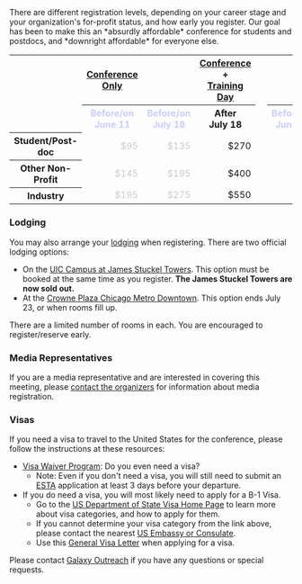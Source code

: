 <slot name="/events/gcc2012/page-header" />

<slot name="/events/gcc2012/linkbox" />
There are different registration levels, depending on your career stage and your organization's for-profit status, and how early you register.  Our goal has been to make this an *absurdly affordable* conference for students and postdocs, and *downright affordable* for everyone else. 

<table>
  <tr>
    <td style=" border: none;"> </td>
    <th style=" width: 35%;"> <a href='/src/events/gcc2012/program/index.md'>Conference Only</a> </th>
    <td style=" border: none;"> </td>
    <th style=" width: 35%;"> <a href='/src/events/gcc2012/program/index.md'>Conference</a> + <br /><a href='/src/events/gcc2012/program/index.md'>Training Day</a> </th>
  </tr>
  <tr>
    <td style=" border: none;"> </td>
    <th style=" color: #ccccff;"> Before/on<br />June 11 </th>
    <th style=" color: #ccccff;"> Before/on<br />July 18 </th>
    <th> After<br />July&nbsp;18 </th>
    <td style=" border: none;"> &nbsp; </td>
    <th style=" color: #ccccff;"> Before/on<br />June 11 </th>
    <th style=" color: #ccccff;"> Before/on<br />July 18 </th>
    <th> After<br />July&nbsp;18 </th>
  </tr>
  <tr>
    <th> Student/Post-doc </th>
    <td style=" text-align: right; color: #cccccc;"> $95 </td>
    <td style=" text-align: right; color: #cccccc;"> $135 </td>
    <td style=" text-align: right;"> $270 </td>
    <td> </td>
    <td style=" text-align: right; color: #cccccc;"> $130 </td>
    <td style=" text-align: right; color: #cccccc;"> $185 </td>
    <td style=" text-align: right;"> $370 </td>
  </tr>
  <tr>
    <th> Other Non-Profit </th>
    <td style=" text-align: right; color: #cccccc;"> $145 </td>
    <td style=" text-align: right; color: #cccccc;"> $195 </td>
    <td style=" text-align: right;"> $400 </td>
    <td> </td>
    <td style=" text-align: right; color: #cccccc;"> $195 </td>
    <td style=" text-align: right; color: #cccccc;"> $265 </td>
    <td style=" text-align: right;"> $540 </td>
  </tr>
  <tr>
    <th> Industry         </th>
    <td style=" text-align: right; color: #cccccc;"> $195 </td>
    <td style=" text-align: right; color: #cccccc;"> $275 </td>
    <td style=" text-align: right;"> $550 </td>
    <td> </td>
    <td style=" text-align: right; color: #cccccc;"> $270 </td>
    <td style=" text-align: right; color: #cccccc;"> $375 </td>
    <td style=" text-align: right;"> $750 </td>
  </tr>
</table>





### Lodging

You may also arrange your [lodging](/src/events/gcc2012/logistics/index.md#lodging) when registering.  There are two official lodging options:

* On the [UIC Campus at James Stuckel Towers](http://www.housing.uic.edu/halls/jst/index.php). This option must be booked at the same time as you register.  <span class='red'>**The James Stuckel Towers are now sold out.**</span>
* At the [Crowne Plaza Chicago Metro Downtown](/src/events/gcc2012/logistics/index.md#crowne-plaza-chicago-metro-downtown).  This option ends July 23, or when rooms fill up.

There are a limited number of rooms in each.  You are encouraged to register/reserve early.

### Media Representatives

If you are a media representative and are interested in covering this meeting, please [contact the organizers](mailto:outreach@galaxyproject.com) for information about media registration.


### Visas

If you need a visa to travel to the United States for the conference, please follow the instructions at these resources:

* [Visa Waiver Program](http://travel.state.gov/visa/temp/without/without_1990.html): Do you even need a visa?
  * Note: Even if you don't need a visa, you will still need to submit an [ESTA](https://esta.cbp.dhs.gov/esta/) application at least 3 days before your departure.
* If you do need a visa, you will most likely need to apply for a B-1 Visa.  
  * Go to the [US Department of State Visa Home Page](http://travel.state.gov/visa/visa_1750.html) to learn more about visa categories, and how to apply for them.
  * If you cannot determine your visa category from the link above, please contact the nearest [US Embassy or Consulate](http://www.usembassy.gov/).
  * Use this [General Visa Letter](https://depot.galaxyproject.org/hub/attachments/events/gcc2012/register/GeneralVisaLetter.pdf) when applying for a visa.

Please contact [Galaxy Outreach](mailto:outreach@galaxyproject.org?subject=GCC%202012%20Visa) if you have any questions or special requests.

<slot name="/events/gcc2012/ask-the-organizers" />
